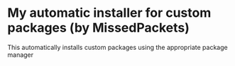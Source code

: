 # My automatic installer for custom packages (by MissedPackets)
This automatically installs custom packages using the appropriate package manager
